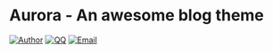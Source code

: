 # Aurora - An awesome blog theme

[![Author](https://img.shields.io/badge/author-chanshiyucx-blue.svg?style=flat-square)](https://chanshiyu.com) [![QQ](https://img.shields.io/badge/QQ-1124590931-blue.svg?style=flat-square)](http://wpa.qq.com/msgrd?v=3&uin=&site=qq&menu=yes) [![Email](https://img.shields.io/badge/Emali%20me-me@chanshiyu.com-green.svg?style=flat-square)](me@chanshiyu.com)
